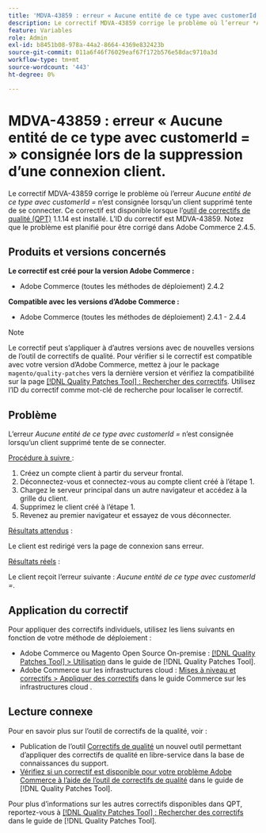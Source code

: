 ```yaml
---
title: 'MDVA-43859 : erreur « Aucune entité de ce type avec customerId = » consignée lors de la suppression d’une connexion client.'
description: Le correctif MDVA-43859 corrige le problème où l’erreur *Aucune entité de ce type avec customerId =* n’est consignée lorsqu’un client supprimé tente de se connecter. Ce correctif est disponible lorsque l’[Outil de correctifs de la qualité (QPT)](https://experienceleague.adobe.com/fr/docs/commerce-operations/tools/quality-patches-tool/quality-patches-tool-to-self-serve-quality-patches) 1.1.14 est installé. L’ID du correctif est MDVA-43859. Notez que le problème est planifié pour être corrigé dans Adobe Commerce 2.4.5.
feature: Variables
role: Admin
exl-id: b8451b08-978a-44a2-8664-4369e832423b
source-git-commit: 011a6f46f76029eaf67f172b576e58dac9710a3d
workflow-type: tm+mt
source-wordcount: '443'
ht-degree: 0%

---
```


# MDVA-43859 : erreur « Aucune entité de ce type avec customerId = » consignée lors de la suppression d’une connexion client.

Le correctif MDVA-43859 corrige le problème où l’erreur *Aucune entité de ce type avec customerId =* n’est consignée lorsqu’un client supprimé tente de se connecter. Ce correctif est disponible lorsque l’[outil de correctifs de qualité (QPT)](https://experienceleague.adobe.com/fr/docs/commerce-operations/tools/quality-patches-tool/quality-patches-tool-to-self-serve-quality-patches) 1.1.14 est installé. L’ID du correctif est MDVA-43859. Notez que le problème est planifié pour être corrigé dans Adobe Commerce 2.4.5.

## Produits et versions concernés

**Le correctif est créé pour la version Adobe Commerce :**

* Adobe Commerce (toutes les méthodes de déploiement) 2.4.2

**Compatible avec les versions d’Adobe Commerce :**

* Adobe Commerce (toutes les méthodes de déploiement) 2.4.1 - 2.4.4

>[!NOTE]
>
>Le correctif peut s’appliquer à d’autres versions avec de nouvelles versions de l’outil de correctifs de qualité. Pour vérifier si le correctif est compatible avec votre version d’Adobe Commerce, mettez à jour le package `magento/quality-patches` vers la dernière version et vérifiez la compatibilité sur la page [[!DNL Quality Patches Tool] : Rechercher des correctifs](https://experienceleague.adobe.com/fr/docs/commerce-operations/tools/quality-patches-tool/quality-patches-tool-to-self-serve-quality-patches). Utilisez l’ID du correctif comme mot-clé de recherche pour localiser le correctif.

## Problème

L’erreur *Aucune entité de ce type avec customerId =* n’est consignée lorsqu’un client supprimé tente de se connecter.

<u>Procédure à suivre </u> :

1. Créez un compte client à partir du serveur frontal.
1. Déconnectez-vous et connectez-vous au compte client créé à l’étape 1.
1. Chargez le serveur principal dans un autre navigateur et accédez à la grille du client.
1. Supprimez le client créé à l’étape 1.
1. Revenez au premier navigateur et essayez de vous déconnecter.

<u>Résultats attendus</u> :

Le client est redirigé vers la page de connexion sans erreur.

<u>Résultats réels</u> :

Le client reçoit l’erreur suivante : *Aucune entité de ce type avec customerId =*.

## Application du correctif

Pour appliquer des correctifs individuels, utilisez les liens suivants en fonction de votre méthode de déploiement :

* Adobe Commerce ou Magento Open Source On-premise : [[!DNL Quality Patches Tool] > Utilisation](/help/tools/quality-patches-tool/usage.md) dans le guide de [!DNL Quality Patches Tool].
* Adobe Commerce sur les infrastructures cloud : [Mises à niveau et correctifs > Appliquer des correctifs](https://experienceleague.adobe.com/docs/commerce-cloud-service/user-guide/develop/upgrade/apply-patches.html?lang=fr) dans le guide Commerce sur les infrastructures cloud .

## Lecture connexe

Pour en savoir plus sur l’outil de correctifs de la qualité, voir :

* Publication de l’outil [Correctifs de qualité](https://experienceleague.adobe.com/fr/docs/commerce-operations/tools/quality-patches-tool/quality-patches-tool-to-self-serve-quality-patches) un nouvel outil permettant d’appliquer des correctifs de qualité en libre-service dans la base de connaissances du support.
* [Vérifiez si un correctif est disponible pour votre problème Adobe Commerce à l’aide de l’outil de correctifs de qualité](/help/tools/quality-patches-tool/patches-available-in-qpt/check-patch-for-magento-issue-with-magento-quality-patches.md) dans le guide de [!DNL Quality Patches Tool].

Pour plus d’informations sur les autres correctifs disponibles dans QPT, reportez-vous à [[!DNL Quality Patches Tool] : Rechercher des correctifs](https://experienceleague.adobe.com/tools/commerce-quality-patches/index.html?lang=fr) dans le guide de [!DNL Quality Patches Tool].
